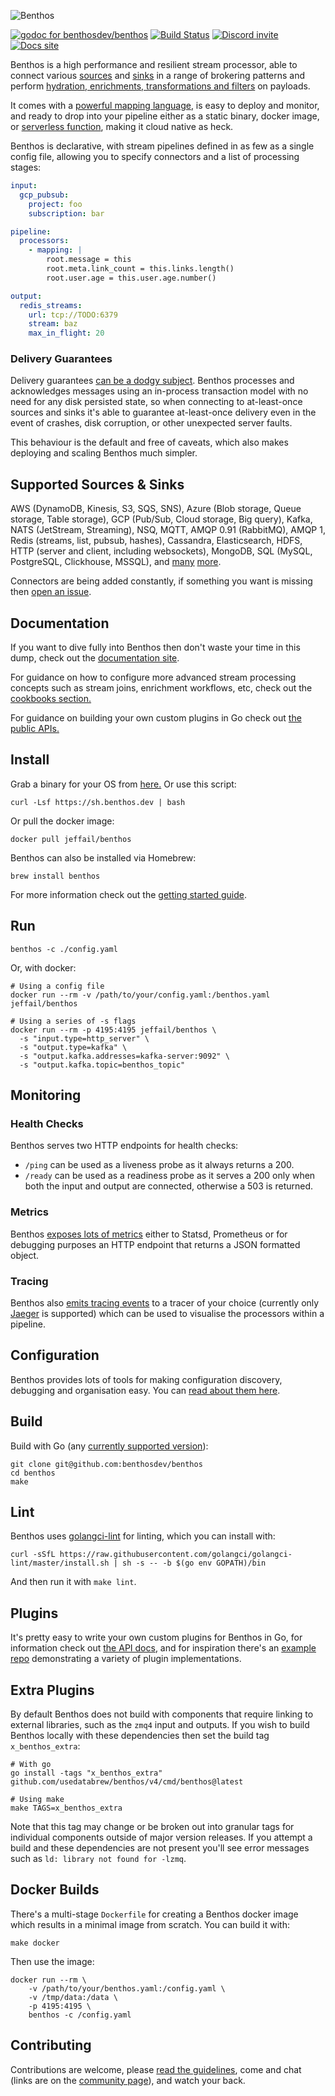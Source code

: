 ![Benthos](icon.png "Benthos")

[![godoc for benthosdev/benthos][godoc-badge]][godoc-url]
[![Build Status][actions-badge]][actions-url]
[![Discord invite][discord-badge]][discord-url]
[![Docs site][website-badge]][website-url]

Benthos is a high performance and resilient stream processor, able to connect various [sources][inputs] and [sinks][outputs] in a range of brokering patterns and perform [hydration, enrichments, transformations and filters][processors] on payloads.

It comes with a [powerful mapping language][bloblang-about], is easy to deploy and monitor, and ready to drop into your pipeline either as a static binary, docker image, or [serverless function][serverless], making it cloud native as heck.

Benthos is declarative, with stream pipelines defined in as few as a single config file, allowing you to specify connectors and a list of processing stages:

```yaml
input:
  gcp_pubsub:
    project: foo
    subscription: bar

pipeline:
  processors:
    - mapping: |
        root.message = this
        root.meta.link_count = this.links.length()
        root.user.age = this.user.age.number()

output:
  redis_streams:
    url: tcp://TODO:6379
    stream: baz
    max_in_flight: 20
```

### Delivery Guarantees

Delivery guarantees [can be a dodgy subject](https://youtu.be/QmpBOCvY8mY). Benthos processes and acknowledges messages using an in-process transaction model with no need for any disk persisted state, so when connecting to at-least-once sources and sinks it's able to guarantee at-least-once delivery even in the event of crashes, disk corruption, or other unexpected server faults.

This behaviour is the default and free of caveats, which also makes deploying and scaling Benthos much simpler.

## Supported Sources & Sinks

AWS (DynamoDB, Kinesis, S3, SQS, SNS), Azure (Blob storage, Queue storage, Table storage), GCP (Pub/Sub, Cloud storage, Big query), Kafka, NATS (JetStream, Streaming), NSQ, MQTT, AMQP 0.91 (RabbitMQ), AMQP 1, Redis (streams, list, pubsub, hashes), Cassandra, Elasticsearch, HDFS, HTTP (server and client, including websockets), MongoDB, SQL (MySQL, PostgreSQL, Clickhouse, MSSQL), and [many][input-categories] [more][output-categories].

Connectors are being added constantly, if something you want is missing then [open an issue](https://github.com/benthosdev/benthos/issues/new).

## Documentation

If you want to dive fully into Benthos then don't waste your time in this dump, check out the [documentation site][general-docs].

For guidance on how to configure more advanced stream processing concepts such as stream joins, enrichment workflows, etc, check out the [cookbooks section.][cookbooks]

For guidance on building your own custom plugins in Go check out [the public APIs.][godoc-url]

## Install

Grab a binary for your OS from [here.][releases] Or use this script:

```shell
curl -Lsf https://sh.benthos.dev | bash
```

Or pull the docker image:

```shell
docker pull jeffail/benthos
```

Benthos can also be installed via Homebrew:

```shell
brew install benthos
```

For more information check out the [getting started guide][getting-started].

## Run

```shell
benthos -c ./config.yaml
```

Or, with docker:

```shell
# Using a config file
docker run --rm -v /path/to/your/config.yaml:/benthos.yaml jeffail/benthos

# Using a series of -s flags
docker run --rm -p 4195:4195 jeffail/benthos \
  -s "input.type=http_server" \
  -s "output.type=kafka" \
  -s "output.kafka.addresses=kafka-server:9092" \
  -s "output.kafka.topic=benthos_topic"
```

## Monitoring

### Health Checks

Benthos serves two HTTP endpoints for health checks:
- `/ping` can be used as a liveness probe as it always returns a 200.
- `/ready` can be used as a readiness probe as it serves a 200 only when both the input and output are connected, otherwise a 503 is returned.

### Metrics

Benthos [exposes lots of metrics][metrics] either to Statsd, Prometheus or for debugging purposes an HTTP endpoint that returns a JSON formatted object.

### Tracing

Benthos also [emits tracing events][tracers] to a tracer of your choice (currently only [Jaeger][jaeger] is supported) which can be used to visualise the processors within a pipeline.

## Configuration

Benthos provides lots of tools for making configuration discovery, debugging and organisation easy. You can [read about them here][config-doc].

## Build

Build with Go (any [currently supported version](https://go.dev/dl/)):

```shell
git clone git@github.com:benthosdev/benthos
cd benthos
make
```

## Lint

Benthos uses [golangci-lint][golangci-lint] for linting, which you can install with:

```shell
curl -sSfL https://raw.githubusercontent.com/golangci/golangci-lint/master/install.sh | sh -s -- -b $(go env GOPATH)/bin
```

And then run it with `make lint`.

## Plugins

It's pretty easy to write your own custom plugins for Benthos in Go, for information check out [the API docs][godoc-url], and for inspiration there's an [example repo][plugin-repo] demonstrating a variety of plugin implementations.

## Extra Plugins

By default Benthos does not build with components that require linking to external libraries, such as the `zmq4` input and outputs. If you wish to build Benthos locally with these dependencies then set the build tag `x_benthos_extra`:

```shell
# With go
go install -tags "x_benthos_extra" github.com/usedatabrew/benthos/v4/cmd/benthos@latest

# Using make
make TAGS=x_benthos_extra
```

Note that this tag may change or be broken out into granular tags for individual components outside of major version releases. If you attempt a build and these dependencies are not present you'll see error messages such as `ld: library not found for -lzmq`.

## Docker Builds

There's a multi-stage `Dockerfile` for creating a Benthos docker image which results in a minimal image from scratch. You can build it with:

```shell
make docker
```

Then use the image:

```shell
docker run --rm \
	-v /path/to/your/benthos.yaml:/config.yaml \
	-v /tmp/data:/data \
	-p 4195:4195 \
	benthos -c /config.yaml
```

## Contributing

Contributions are welcome, please [read the guidelines](CONTRIBUTING.md), come and chat (links are on the [community page][community]), and watch your back.

[inputs]: https://www.benthos.dev/docs/components/inputs/about
[input-categories]: https://www.benthos.dev/docs/components/inputs/about#categories
[output-categories]: https://www.benthos.dev/docs/components/outputs/about#categories
[processors]: https://www.benthos.dev/docs/components/processors/about
[outputs]: https://www.benthos.dev/docs/components/outputs/about
[metrics]: https://www.benthos.dev/docs/components/metrics/about
[tracers]: https://www.benthos.dev/docs/components/tracers/about
[config-interp]: https://www.benthos.dev/docs/configuration/interpolation
[streams-api]: https://www.benthos.dev/docs/guides/streams_mode/streams_api
[streams-mode]: https://www.benthos.dev/docs/guides/streams_mode/about
[general-docs]: https://www.benthos.dev/docs/about
[bloblang-about]: https://www.benthos.dev/docs/guides/bloblang/about
[config-doc]: https://www.benthos.dev/docs/configuration/about
[serverless]: https://www.benthos.dev/docs/guides/serverless/about
[cookbooks]: https://www.benthos.dev/cookbooks
[releases]: https://github.com/benthosdev/benthos/releases
[plugin-repo]: https://github.com/benthosdev/benthos-plugin-example
[getting-started]: https://www.benthos.dev/docs/guides/getting_started

[godoc-badge]: https://pkg.go.dev/badge/github.com/usedatabrew/benthos/v4/public
[godoc-url]: https://pkg.go.dev/github.com/usedatabrew/benthos/v4/public
[actions-badge]: https://github.com/benthosdev/benthos/actions/workflows/test.yml/badge.svg
[actions-url]: https://github.com/benthosdev/benthos/actions/workflows/test.yml
[discord-badge]: https://img.shields.io/discord/746368194196799589
[discord-url]: https://discord.com/invite/6VaWjzP
[website-badge]: https://img.shields.io/badge/Docs-Learn%20more-ffc7c7
[website-url]: https://www.benthos.dev

[community]: https://www.benthos.dev/community

[golangci-lint]: https://golangci-lint.run/
[jaeger]: https://www.jaegertracing.io/
